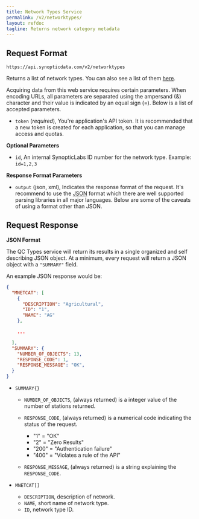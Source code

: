 ```yaml
---
title: Network Types Service
permalink: /v2/networktypes/
layout: refdoc
tagline: Returns network category metadata
---
```


## Request Format

```
https://api.synopticdata.com/v2/networktypes
```

Returns a list of network types. You can also see a list of them [here][networktypes-lookup].

Acquiring data from this web service requires certain parameters. When encoding URLs, all parameters are separated using the ampersand (&) character and their value is indicated by an equal sign (=). Below is a list of accepted parameters.

* `token` (_required_), You're application's API token. It is recommended that a new token is created for each application, so that you can manage access and quotas.

**Optional Parameters**

* `id`, An internal SynopticLabs ID number for the network type. Example: `id=1,2,3`

**Response Format Parameters**

* `output` (json, xml), Indicates the response format of the request. It's recommend to use the [JSON][json] format which there are well supported parsing libraries in all major languages. Below are some of the caveats of using a format other than JSON.

## Request Response

**JSON Format**

The QC Types service will return its results in a single organized and self describing JSON object. At a minimum, every request will return a JSON object with a `"SUMMARY"` field.

An example JSON response would be:

```json
{
  "MNETCAT": [
    {
      "DESCRIPTION": "Agricultural",
      "ID": "1",
      "NAME": "AG"
    },

    ...

  ],
  "SUMMARY": {
    "NUMBER_OF_OBJECTS": 13,
    "RESPONSE_CODE": 1,
    "RESPONSE_MESSAGE": "OK",
  }
}
```

* `SUMMARY{}`

  * `NUMBER_OF_OBJECTS`, (always returned) is a integer value of the number of stations returned.
  * `RESPONSE_CODE`, (always returned) is a numerical code indicating the status of the request.

    * "1" = "OK"
    * "2" = "Zero Results"
    * "200" = "Authentication failure"
    * "400" = "Violates a rule of the API"

  * `RESPONSE_MESSAGE`, (always returned) is a string explaining the `RESPONSE_CODE`.

* `MNETCAT[]`

  * `DESCRIPTION`, description of network.
  * `NAME`, short name of network type.
  * `ID`, network type ID.

<!-- References & URLs -->

[networktypes-lookup]: https://synopticlabs.org/demos/lookup/?lookup=networktypes
[json]: https://json.org/
